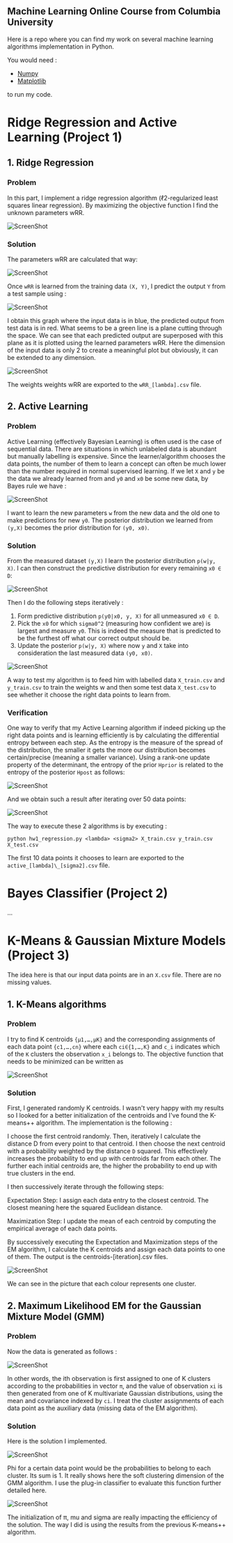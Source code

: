 ## Machine Learning Online Course from **Columbia University**

Here is a repo where you can find my work on several machine learning algorithms implementation in Python.

You would need :

-   [Numpy](https://scipy.org/install.html)
-   [Matplotlib](http://matplotlib.org/users/installing.html)

to run my code.


# Ridge Regression and Active Learning (Project 1)

## 1.  Ridge Regression

### Problem

In this part, I implement a ridge regression algorithm (ℓ2-regularized least squares linear regression). By maximizing the objective function I find the unknown parameters wRR.

![ScreenShot](Images/rr.tiff)

### Solution

The parameters wRR are calculated that way:

![ScreenShot](Images/rr-solution.tiff)

Once `wRR` is learned from the training data `(X, Y)`, I predict the output `Y` from a test sample using :

![ScreenShot](Images/rr-prediction.tiff)

I obtain this graph where the input data is in blue, the predicted output from test data is in red. What seems to be a green line is a plane cutting through the space. We can see that each predicted output are superposed with this plane as it is plotted using the learned parameters wRR. Here the dimension of the input data is only 2 to create a meaningful plot but obviously, it can be extended to any dimension.

![ScreenShot](Images/rr-graph.png)

The weights weights wRR are exported to the `wRR_[lambda].csv` file.

## 2.  Active Learning

### Problem

Active Learning (effectively Bayesian Learning) is often used is the case of sequential data. There are situations in which unlabeled data is abundant but manually labelling is expensive. Since the learner/algorithm chooses the data points, the number of them to learn a concept can often be much lower than the number required in normal supervised learning.
If we let `X` and `y` be the data we already learned from and `y0` and `x0` be some new data, by Bayes rule we have :

![ScreenShot](Images/active-bayes.tiff)

I want to learn the new parameters `w` from the new data and the old one to make predictions for new `y0`. The posterior distribution we learned from `(y,X)` becomes the prior distribution for `(y0, x0)`.


### Solution

From the measured dataset `(y,X)` I learn the posterior distribution `p(w|y, X)`. I can then construct the predictive distribution for every remaining `x0 ∈ D`:

![ScreenShot](Images/active-prediction.tiff)

Then I do the following steps iteratively :
1.  Form predictive distribution `p(y0|x0, y, X)` for all unmeasured `x0 ∈ D`.
2.  Pick the `x0` for which `sigma0^2` (measuring how confident we are) is largest and measure `y0`. This is indeed the measure that is predicted to be the furthest off what our correct output should be.
3.  Update the posterior `p(w|y, X)` where now `y` and `X` take into consideration the last measured data `(y0, x0)`.

![ScreenShot](Images/active-update.tiff)

A way to test my algorithm is to feed him with labelled data `X_train.csv` and `y_train.csv` to train the weights w and then some test data `X_test.csv` to see whether it choose the right data points to learn from.

### Verification

One way to verify that my Active Learning algorithm if indeed picking up the right data points and is learning efficiently is by calculating the differential entropy between each step. As the entropy is the measure of the spread of the distribution, the smaller it gets the more our distribution becomes certain/precise (meaning a smaller variance). Using a rank-one update property of the determinant, the entropy of the prior `Hprior` is related to the entropy of the posterior `Hpost` as follows:

![ScreenShot](Images/entropy-definition.tiff)

And we obtain such a result after iterating over 50 data points:

![ScreenShot](Images/active-entropy.png)


The way to execute these 2 algorithms is by executing :

`python hw1_regression.py <lambda> <sigma2> X_train.csv y_train.csv X_test.csv`

The first 10 data points it chooses to learn are exported to the `active_[lambda]\_[sigma2].csv` file.


# Bayes Classifier (Project 2)

...

# K-Means & Gaussian Mixture Models (Project 3)

The idea here is that our input data points are in an `X.csv` file. There are no missing values.

## 1.  K-Means algorithms

### Problem

I try to find K centroids `{μ1,…,μK}`  and the corresponding assignments of each data point  `{c1,…,cn}`   where each `ci∈{1,…,K}`  and `c_i` indicates which of the `K` clusters the observation `x_i` belongs to. The objective function that needs to be minimized can be written as

![ScreenShot](Images/minimize_kmeans.tiff)

### Solution

First, I generated randomly K centroids. I wasn't very happy with my results so I looked for a better initialization of the centroids and I've found the K-means++ algorithm. The implementation is the following :

I choose the first centroid randomly. Then, iteratively I calculate the distance D from every point to that centroid. I then choose the next centroid with a probability weighted by the distance `D` squared. This effectively increases the probability to end up with centroids far from each other. The further each initial centroids are, the higher the probability to end up with true clusters in the end.

I then successively iterate through the following steps:

Expectation Step: I assign each data entry to the closest centroid. The closest meaning here the squared Euclidean distance.

Maximization Step: I update the mean of each centroid by computing the empirical average of each data points.

By successively executing the Expectation and Maximization steps of the EM algorithm, I calculate the K centroids and assign each data points to one of them.
The output is the centroids-[iteration].csv files.


![ScreenShot](Images/kmeans.png)

We can see in the picture that each colour represents one cluster.


## 2.  Maximum Likelihood EM for the Gaussian Mixture Model (GMM)

### Problem

Now the data is generated as follows :

![ScreenShot](Images/gmm.tiff)

In other words, the ith observation is first assigned to one of K clusters according to the probabilities in vector `π`, and the value of observation `xi` is then generated from one of K multivariate Gaussian distributions, using the mean and covariance indexed by `ci`.
I treat the cluster assignments of each data point as the auxiliary data (missing data of the EM algorithm).

### Solution

Here is the solution I implemented.

![ScreenShot](Images/gmm.png)

Phi for a certain data point would be the probabilities to belong to each cluster. Its sum is 1. It really shows here the soft clustering dimension of the GMM algorithm. I use the plug-in classifier to evaluate this function further detailed here.

![ScreenShot](Images/phi.png)

The initialization of π, mu and sigma are really impacting the efficiency of the solution. The way I did is using the results from the previous K-means++ algorithm.
